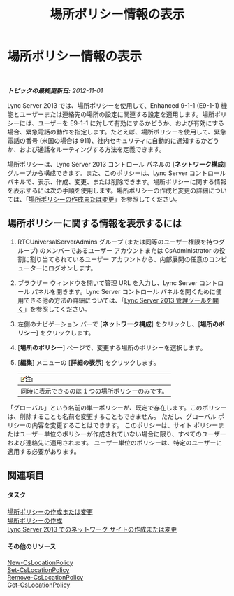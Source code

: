 ﻿---
title: 場所ポリシー情報の表示
TOCTitle: 場所ポリシー情報の表示
ms:assetid: 14e41bcb-ea0a-49c2-99b3-1f61fc34416d
ms:mtpsurl: https://technet.microsoft.com/ja-jp/library/Gg520954(v=OCS.15)
ms:contentKeyID: 48271355
ms.date: 05/19/2016
mtps_version: v=OCS.15
ms.translationtype: HT
---

# 場所ポリシー情報の表示

 

_**トピックの最終更新日:** 2012-11-01_

Lync Server 2013 では、場所ポリシーを使用して、Enhanced 9-1-1 (E9-1-1) 機能とユーザーまたは連絡先の場所の設定に関連する設定を適用します。場所ポリシーには、ユーザーを E9-1-1 に対して有効にするかどうか、および有効にする場合、緊急電話の動作を指定します。たとえば、場所ポリシーを使用して、緊急電話の番号 (米国の場合は 911)、社内セキュリティに自動的に通知するかどうか、および通話をルーティングする方法を定義できます。

場所ポリシーは、Lync Server 2013 コントロール パネルの \[**ネットワーク構成**\] グループから構成できます。また、このポリシーは、Lync Server コントロール パネルで、表示、作成、変更、または削除できます。場所ポリシーに関する情報を表示するには次の手順を使用します。場所ポリシーの作成と変更の詳細については、「[場所ポリシーの作成または変更](lync-server-2013-creating-or-modifying-a-location-policy.md)」を参照してください。

## 場所ポリシーに関する情報を表示するには

1.  RTCUniversalServerAdmins グループ (または同等のユーザー権限を持つグループ) のメンバーであるユーザー アカウントまたは CsAdministrator の役割に割り当てられているユーザー アカウントから、内部展開の任意のコンピューターにログオンします。

2.  ブラウザー ウィンドウを開いて管理 URL を入力し、Lync Server コントロール パネルを開きます。Lync Server コントロール パネルを開くために使用できる他の方法の詳細については、「[Lync Server 2013 管理ツールを開く](lync-server-2013-open-lync-server-administrative-tools.md)」を参照してください。

3.  左側のナビゲーション バーで \[**ネットワーク構成**\] をクリックし、\[**場所のポリシー**\] をクリックします。

4.  \[**場所のポリシー**\] ページで、変更する場所のポリシーを選択します。

5.  \[**編集**\] メニューの \[**詳細の表示**\] をクリックします。
    
    <table>
    <thead>
    <tr class="header">
    <th><img src="images/Gg412781.note(OCS.15).gif" title="note" alt="note" />注:</th>
    </tr>
    </thead>
    <tbody>
    <tr class="odd">
    <td>同時に表示できるのは 1 つの場所ポリシーのみです。</td>
    </tr>
    </tbody>
    </table>


「グローバル」という名前の単一ポリシーが、既定で存在します。このポリシーは、削除することも名前を変更することもできません。 ただし、グローバル ポリシーの内容を変更することはできます。 このポリシーは、サイト ポリシーまたはユーザー単位のポリシーが作成されていない場合に限り、すべてのユーザーおよび連絡先に適用されます。 ユーザー単位のポリシーは、特定のユーザーに適用する必要があります。

## 関連項目

#### タスク

[場所ポリシーの作成または変更](lync-server-2013-creating-or-modifying-a-location-policy.md)  
[場所ポリシーの作成](lync-server-2013-create-location-policies.md)  
[Lync Server 2013 でのネットワーク サイトの作成または変更](lync-server-2013-create-or-modify-a-network-site.md)  

#### その他のリソース

[New-CsLocationPolicy](https://docs.microsoft.com/en-us/powershell/module/skype/New-CsLocationPolicy)  
[Set-CsLocationPolicy](https://docs.microsoft.com/en-us/powershell/module/skype/Set-CsLocationPolicy)  
[Remove-CsLocationPolicy](https://docs.microsoft.com/en-us/powershell/module/skype/Remove-CsLocationPolicy)  
[Get-CsLocationPolicy](https://docs.microsoft.com/en-us/powershell/module/skype/Get-CsLocationPolicy)

